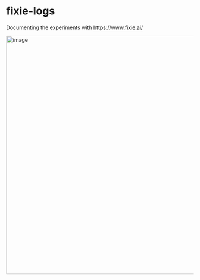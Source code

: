 # fixie-logs
Documenting the experiments with https://www.fixie.ai/

<img width="640" alt="image" src="https://github.com/adriatic/fixie-logs/assets/2712405/dbba098c-25cd-4274-b097-7bef4e1a7d64">
